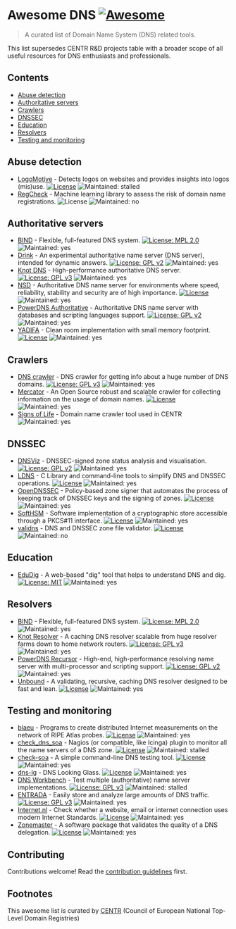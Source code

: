 # Awesome DNS [![Awesome](https://awesome.re/badge.svg)](https://awesome.re)

> A curated list of Domain Name System (DNS) related tools.

This list supersedes CENTR R&D projects table with a broader scope of all useful resources for DNS enthusiasts and professionals.

## Contents

- [Abuse detection](#abuse-detection)
- [Authoritative servers](#authoritative-servers)
- [Crawlers](#crawlers)
- [DNSSEC](#dnssec)
- [Education](#education)
- [Resolvers](#resolvers)
- [Testing and monitoring](#testing-and-monitoring)

<!--lint disable double-link-->

## Abuse detection

- [LogoMotive](https://logomotive.sidnlabs.nl/) - Detects logos on websites and provides insights into logos (mis)use. [![License](https://img.shields.io/badge/License-Custom-blue.svg)](https://logomotive.sidnlabs.nl/downloads/SIDN_LogoMotive_Software_Community_License_v1.pdf) ![Maintained: stalled](https://img.shields.io/badge/Maintained-stalled-orange)
- [RegCheck](https://www.sidnlabs.nl/en/news-and-blogs/dns-belgium-and-sidn-collaborate-on-ml-project-aimed-at-detecting-suspect-domain-name-registrations) - Machine learning library to assess the risk of domain name registrations. ![License](https://img.shields.io/badge/License-Custom-blue.svg) ![Maintained: no](https://img.shields.io/badge/Maintained-yes-green)

## Authoritative servers

- [BIND](https://www.isc.org/bind/) - Flexible, full-featured DNS system. [![License: MPL 2.0](https://img.shields.io/badge/License-MPL_2.0-blue.svg)](https://opensource.org/licenses/MPL-2.0) ![Maintained: yes](https://img.shields.io/badge/Maintained-yes-green)
- [Drink](https://framagit.org/bortzmeyer/drink) - An experimental authoritative name server (DNS server), intended for dynamic answers. [![License: GPL v2](https://img.shields.io/badge/License-GPLv2-blue.svg)](https://www.gnu.org/licenses/gpl-2.0.en.html) ![Maintained: yes](https://img.shields.io/badge/Maintained-yes-green)
- [Knot DNS](https://www.knot-dns.cz) - High-performance authoritative DNS server. [![License: GPL v3](https://img.shields.io/badge/License-GPLv3-blue.svg)](https://www.gnu.org/licenses/gpl-3.0) ![Maintained: yes](https://img.shields.io/badge/Maintained-yes-green)
- [NSD](https://nlnetlabs.nl/projects/nsd/about/) - Authoritative DNS name server for environments where speed, reliability, stability and security are of high importance. [![License](https://img.shields.io/badge/License-BSD_3--Clause-blue.svg)](https://opensource.org/licenses/BSD-3-Clause) ![Maintained: yes](https://img.shields.io/badge/Maintained-yes-green)
- [PowerDNS Authoritative](https://www.powerdns.com/auth.html) - Authoritative DNS name server with databases and scripting languages support. [![License: GPL v2](https://img.shields.io/badge/License-GPLv2-blue.svg)](https://www.gnu.org/licenses/gpl-2.0.en.html) ![Maintained: yes](https://img.shields.io/badge/Maintained-yes-green)
- [YADIFA](https://www.yadifa.eu) - Clean room implementation with small memory footprint. [![License](https://img.shields.io/badge/License-BSD_3--Clause-blue.svg)](https://opensource.org/licenses/BSD-3-Clause) ![Maintained: yes](https://img.shields.io/badge/Maintained-yes-green)

## Crawlers

- [DNS crawler](https://gitlab.labs.nic.cz/adam/dns-crawler) - DNS crawler for getting info about a huge number of DNS domains. [![License: GPL v3](https://img.shields.io/badge/License-GPLv3-blue.svg)](https://www.gnu.org/licenses/gpl-3.0) ![Maintained: yes](https://img.shields.io/badge/Maintained-yes-green)
- [Mercator](https://github.com/DNSBelgium/mercator) - An Open Source robust and scalable crawler for collecting information on the usage of domain names. [![License](https://img.shields.io/badge/License-Apache_2.0-blue.svg)](https://opensource.org/licenses/Apache-2.0) ![Maintained: yes](https://img.shields.io/badge/Maintained-yes-green)
- [Signs of Life](https://gitlab.centr.org/centr/crawler/signs-of-life) - Domain name crawler tool used in CENTR ![Maintained: yes](https://img.shields.io/badge/Maintained-yes-green)

## DNSSEC

- [DNSViz](https://dnsviz.net) - DNSSEC-signed zone status analysis and visualisation. [![License: GPL v2](https://img.shields.io/badge/License-GPLv2-blue.svg)](https://www.gnu.org/licenses/gpl-2.0.en.html) ![Maintained: yes](https://img.shields.io/badge/Maintained-yes-green)
- [LDNS](https://nlnetlabs.nl/projects/ldns/about/) - C Library and command-line tools to simplify DNS and DNSSEC operations. [![License](https://img.shields.io/badge/License-BSD_3--Clause-blue.svg)](https://opensource.org/licenses/BSD-3-Clause) ![Maintained: yes](https://img.shields.io/badge/Maintained-yes-green)
- [OpenDNSSEC](https://www.opendnssec.org) - Policy-based zone signer that automates the process of keeping track of DNSSEC keys and the signing of zones. [![License](https://img.shields.io/badge/License-BSD_2--Clause-blue.svg)](https://opensource.org/licenses/BSD-2-Clause) ![Maintained: yes](https://img.shields.io/badge/Maintained-yes-green)
- [SoftHSM](https://www.opendnssec.org/softhsm/) - Software implementation of a cryptographic store accessible through a PKCS#11 interface. [![License](https://img.shields.io/badge/License-BSD_2--Clause-blue.svg)](https://opensource.org/licenses/BSD-2-Clause) ![Maintained: yes](https://img.shields.io/badge/Maintained-yes-green)
- [validns](https://github.com/DENICeG/validns) - DNS and DNSSEC zone file validator. [![License](https://img.shields.io/badge/License-MIT-blue.svg)](https://opensource.org/licenses/BSD-2-Clause) ![Maintained: no](https://img.shields.io/badge/Maintained-no-red)

## Education

- [EduDig](https://edudig.se/) - A web-based "dig" tool that helps to understand DNS and dig. [![License: MIT](https://img.shields.io/badge/License-MPL_2.0-blue.svg)](https://opensource.org/license/MIT) ![Maintained: yes](https://img.shields.io/badge/Maintained-yes-green)

## Resolvers

- [BIND](https://www.isc.org/bind/) - Flexible, full-featured DNS system. [![License: MPL 2.0](https://img.shields.io/badge/License-MPL_2.0-blue.svg)](https://opensource.org/licenses/MPL-2.0) ![Maintained: yes](https://img.shields.io/badge/Maintained-yes-green)
- [Knot Resolver](https://www.knot-resolver.cz) - A caching DNS resolver scalable from huge resolver farms down to home network routers. [![License: GPL v3](https://img.shields.io/badge/License-GPLv3-blue.svg)](https://www.gnu.org/licenses/gpl-3.0) ![Maintained: yes](https://img.shields.io/badge/Maintained-yes-green)
- [PowerDNS Recursor](https://www.powerdns.com/recursor.html) - High-end, high-performance resolving name server with multi-processor and scripting support. [![License: GPL v2](https://img.shields.io/badge/License-GPLv2-blue.svg)](https://www.gnu.org/licenses/gpl-2.0.en.html) ![Maintained: yes](https://img.shields.io/badge/Maintained-yes-green)
- [Unbound](https://nlnetlabs.nl/projects/unbound/about/) - A validating, recursive, caching DNS resolver designed to be fast and lean. [![License](https://img.shields.io/badge/License-BSD_3--Clause-blue.svg)](https://opensource.org/licenses/BSD-3-Clause) ![Maintained: yes](https://img.shields.io/badge/Maintained-yes-green)

## Testing and monitoring

- [blaeu](https://framagit.org/bortzmeyer/blaeu) - Programs to create distributed Internet measurements on the network of RIPE Atlas probes. [![License](https://img.shields.io/badge/License-BSD_2--Clause-blue.svg)](https://opensource.org/licenses/BSD-2-Clause) ![Maintained: yes](https://img.shields.io/badge/Maintained-yes-green)
- [check_dns_soa](https://framagit.org/bortzmeyer/check_dns_soa) - Nagios (or compatible, like Icinga) plugin to monitor all the name servers of a DNS zone. [![License](https://img.shields.io/badge/License-BSD_2--Clause-blue.svg)](https://opensource.org/licenses/BSD-2-Clause) ![Maintained: stalled](https://img.shields.io/badge/Maintained-stalled-orange)
- [check-soa](https://framagit.org/bortzmeyer/check-soa) - A simple command-line DNS testing tool. [![License](https://img.shields.io/badge/License-BSD_2--Clause-blue.svg)](https://opensource.org/licenses/BSD-2-Clause) ![Maintained: yes](https://img.shields.io/badge/Maintained-yes-green)
- [dns-lg](https://framagit.org/bortzmeyer/dns-lg) - DNS Looking Glass. [![License](https://img.shields.io/badge/License-BSD_2--Clause-blue.svg)](https://opensource.org/licenses/BSD-2-Clause) ![Maintained: yes](https://img.shields.io/badge/Maintained-yes-green)
- [DNS Workbench](https://workbench.sidnlabs.nl/) - Test multiple (authoritative) name server implementations. [![License: GPL v3](https://img.shields.io/badge/License-GPLv3-blue.svg)](https://www.gnu.org/licenses/gpl-3.0.en.html) ![Maintained: stalled](https://img.shields.io/badge/Maintained-stalled-orange)
- [ENTRADA](https://entrada.sidnlabs.nl/) - Easily store and analyze large amounts of DNS traffic. [![License: GPL v3](https://img.shields.io/badge/License-GPLv3-blue.svg)](https://www.gnu.org/licenses/gpl-3.0.en.html) ![Maintained: yes](https://img.shields.io/badge/Maintained-yes-green)
- [Internet.nl](https://internet.nl/) - Check whether a website, email or internet connection uses modern Internet Standards. [![License](https://img.shields.io/badge/License-Apache_2.0-blue.svg)](https://opensource.org/licenses/Apache-2.0) ![Maintained: yes](https://img.shields.io/badge/Maintained-yes-green)
- [Zonemaster](https://zonemaster.net) - A software package that validates the quality of a DNS delegation. [![License](https://img.shields.io/badge/License-BSD_3--Clause-blue.svg)](https://opensource.org/licenses/BSD-3-Clause) ![Maintained: yes](https://img.shields.io/badge/Maintained-yes-green)

<!--lint enable double-link-->

## Contributing

Contributions welcome! Read the [contribution guidelines](contributing.md) first.

## Footnotes

This awesome list is curated by [CENTR](https://centr.org) (Council of European National Top-Level Domain Registries)
